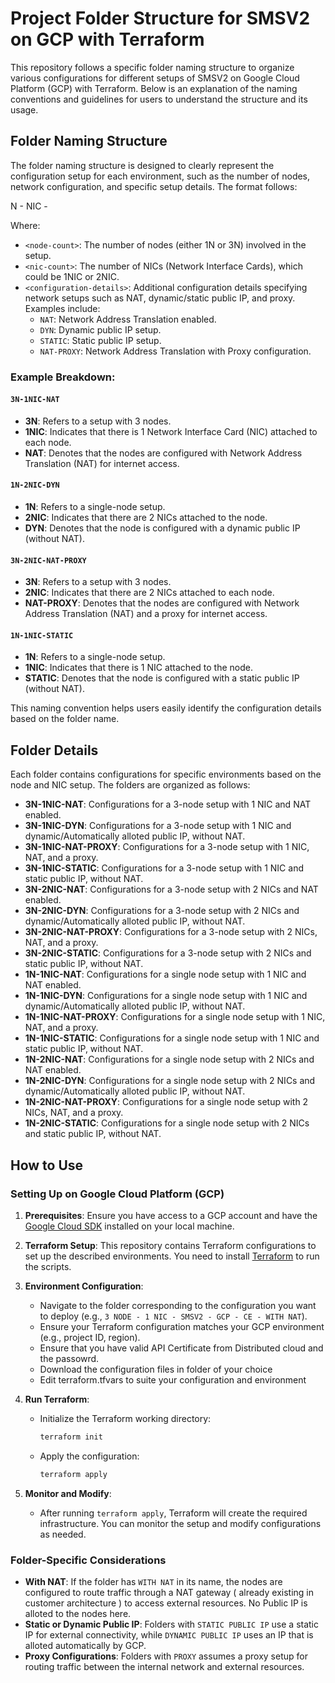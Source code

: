 # Project Folder Structure for SMSV2 on GCP with Terraform

This repository follows a specific folder naming structure to organize various configurations for different setups of SMSV2 on Google Cloud Platform (GCP) with Terraform. Below is an explanation of the naming conventions and guidelines for users to understand the structure and its usage.

## Folder Naming Structure

The folder naming structure is designed to clearly represent the configuration setup for each environment, such as the number of nodes, network configuration, and specific setup details. The format follows:

<node-count> N - <nic-count> NIC - <configuration-details>

Where:
- `<node-count>`: The number of nodes (either 1N or 3N) involved in the setup.
- `<nic-count>`: The number of NICs (Network Interface Cards), which could be 1NIC or 2NIC.
- `<configuration-details>`: Additional configuration details specifying network setups such as NAT, dynamic/static public IP, and proxy. Examples include:
  - `NAT`: Network Address Translation enabled.
  - `DYN`: Dynamic public IP setup.
  - `STATIC`: Static public IP setup.
  - `NAT-PROXY`: Network Address Translation with Proxy configuration.

### Example Breakdown:

#### `3N-1NIC-NAT`

- **3N**: Refers to a setup with 3 nodes.
- **1NIC**: Indicates that there is 1 Network Interface Card (NIC) attached to each node.
- **NAT**: Denotes that the nodes are configured with Network Address Translation (NAT) for internet access.

#### `1N-2NIC-DYN`

- **1N**: Refers to a single-node setup.
- **2NIC**: Indicates that there are 2 NICs attached to the node.
- **DYN**: Denotes that the node is configured with a dynamic public IP (without NAT).

#### `3N-2NIC-NAT-PROXY`

- **3N**: Refers to a setup with 3 nodes.
- **2NIC**: Indicates that there are 2 NICs attached to each node.
- **NAT-PROXY**: Denotes that the nodes are configured with Network Address Translation (NAT) and a proxy for internet access.

#### `1N-1NIC-STATIC`

- **1N**: Refers to a single-node setup.
- **1NIC**: Indicates that there is 1 NIC attached to the node.
- **STATIC**: Denotes that the node is configured with a static public IP (without NAT).

This naming convention helps users easily identify the configuration details based on the folder name.


## Folder Details

Each folder contains configurations for specific environments based on the node and NIC setup. The folders are organized as follows:

- **3N-1NIC-NAT**: Configurations for a 3-node setup with 1 NIC and NAT enabled.
- **3N-1NIC-DYN**: Configurations for a 3-node setup with 1 NIC and dynamic/Automatically alloted public IP, without NAT.
- **3N-1NIC-NAT-PROXY**: Configurations for a 3-node setup with 1 NIC, NAT, and a proxy.
- **3N-1NIC-STATIC**: Configurations for a 3-node setup with 1 NIC and static public IP, without NAT.
- **3N-2NIC-NAT**: Configurations for a 3-node setup with 2 NICs and NAT enabled.
- **3N-2NIC-DYN**: Configurations for a 3-node setup with 2 NICs and dynamic/Automatically alloted  public IP, without NAT.
- **3N-2NIC-NAT-PROXY**: Configurations for a 3-node setup with 2 NICs, NAT, and a proxy.
- **3N-2NIC-STATIC**: Configurations for a 3-node setup with 2 NICs and static public IP, without NAT.
- **1N-1NIC-NAT**: Configurations for a single node setup with 1 NIC and NAT enabled.
- **1N-1NIC-DYN**: Configurations for a single node setup with 1 NIC and dynamic/Automatically alloted  public IP, without NAT.
- **1N-1NIC-NAT-PROXY**: Configurations for a single node setup with 1 NIC, NAT, and a proxy.
- **1N-1NIC-STATIC**: Configurations for a single node setup with 1 NIC and static public IP, without NAT.
- **1N-2NIC-NAT**: Configurations for a single node setup with 2 NICs and NAT enabled.
- **1N-2NIC-DYN**: Configurations for a single node setup with 2 NICs and dynamic/Automatically alloted  public IP, without NAT.
- **1N-2NIC-NAT-PROXY**: Configurations for a single node setup with 2 NICs, NAT, and a proxy.
- **1N-2NIC-STATIC**: Configurations for a single node setup with 2 NICs and static public IP, without NAT.


## How to Use

### Setting Up on Google Cloud Platform (GCP)

1. **Prerequisites**: Ensure you have access to a GCP account and have the [Google Cloud SDK](https://cloud.google.com/sdk) installed on your local machine.
   
2. **Terraform Setup**: This repository contains Terraform configurations to set up the described environments. You need to install [Terraform](https://www.terraform.io/downloads.html) to run the scripts.

3. **Environment Configuration**:
   - Navigate to the folder corresponding to the configuration you want to deploy (e.g., `3 NODE - 1 NIC - SMSV2 - GCP - CE - WITH NAT`).
   - Ensure your Terraform configuration matches your GCP environment (e.g., project ID, region).
   - Ensure that you have valid API Certificate from Distributed cloud and the passowrd.
   - Download the configuration files in folder of your choice
   - Edit terraform.tfvars to suite your configuration and environment 

4. **Run Terraform**:
   - Initialize the Terraform working directory:
     ```bash
     terraform init
     ```
   - Apply the configuration:
     ```bash
     terraform apply
     ```

5. **Monitor and Modify**:
   - After running `terraform apply`, Terraform will create the required infrastructure. You can monitor the setup and modify configurations as needed.

### Folder-Specific Considerations

- **With NAT**: If the folder has `WITH NAT` in its name, the nodes are configured to route traffic through a NAT gateway ( already existing in customer architecture ) to access external resources. No Public IP is alloted to the nodes here.
- **Static or Dynamic Public IP**: Folders with `STATIC PUBLIC IP` use a static IP for external connectivity, while `DYNAMIC PUBLIC IP` uses an IP that is alloted automatically by GCP.
- **Proxy Configurations**: Folders with `PROXY` assumes a proxy setup for routing traffic between the internal network and external resources.  

